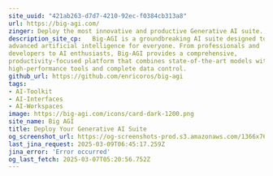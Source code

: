 ```yaml
---
site_uuid: "421ab263-d7d7-4210-92ec-f0384cb313a8"
url: https://big-agi.com/
zinger: Deploy the most innovative and productive Generative AI suite.
description_site_cp:   Big-AGI is a groundbreaking AI suite designed to democratize access to
advanced artificial intelligence for everyone. From professionals and
developers to AI enthusiasts, Big-AGI provides a comprehensive,
productivity-focused platform that combines state-of-the-art models with
high-performance tools and complete data control.
github_url: https://github.com/enricoros/big-agi
tags:
- AI-Toolkit
- AI-Interfaces
- AI-Workspaces
image: https://big-agi.com/icons/card-dark-1200.png
site_name: Big AGI
title: Deploy Your Generative AI Suite
og_screenshot_url: https://og-screenshots-prod.s3.amazonaws.com/1366x768/80/false/3f0ef748c3e0fd26bce9f4d1a8522adee2f7d40e351617ebcf0d138bc1cfeb35.jpeg
last_jina_request: 2025-03-09T06:45:17.259Z
jina_error: 'Error occurred'
og_last_fetch: 2025-03-07T05:20:56.752Z
---
```


